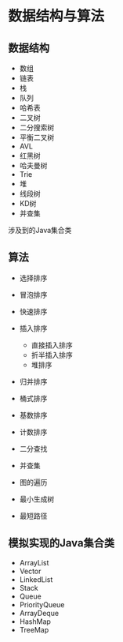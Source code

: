 # 数据结构与算法

## 数据结构

   * 数组
   * 链表
   * 栈
   * 队列
   * 哈希表
   * 二叉树
   * 二分搜索树
   * 平衡二叉树
   * AVL
   * 红黑树
   * 哈夫曼树
   * Trie
   * 堆
   * 线段树
   * KD树
   * 并查集

涉及到的Java集合类



## 算法

   * 选择排序
   * 冒泡排序
   * 快速排序
   * 插入排序
        * 直接插入排序
        * 折半插入排序
        * 堆排序

   * 归并排序
   * 桶式排序
   * 基数排序
   * 计数排序
   * 二分查找
   * 并查集
   * 图的遍历
   * 最小生成树
   * 最短路径

## 模拟实现的Java集合类

   * ArrayList
   * Vector
   * LinkedList
   * Stack
   * Queue
   * PriorityQueue
   * ArrayDeque
   * HashMap
   * TreeMap

